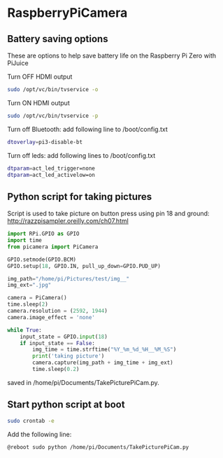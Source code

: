 # RaspberryPiCamera

## Battery saving options

These are options to help save battery life on the Raspberry Pi Zero with PiJuice

Turn OFF HDMI output
```bash
sudo /opt/vc/bin/tvservice -o
```

Turn ON HDMI output

```bash
sudo /opt/vc/bin/tvservice -p
```

Turn off Bluetooth: add following line to /boot/config.txt

```bash
dtoverlay=pi3-disable-bt
```

Turn off leds: add following lines to /boot/config.txt

```bash
dtparam=act_led_trigger=none
dtparam=act_led_activelow=on
```


## Python script for taking pictures

Script is used to take picture on button press using pin 18 and ground: http://razzpisampler.oreilly.com/ch07.html

```python
import RPi.GPIO as GPIO
import time
from picamera import PiCamera 

GPIO.setmode(GPIO.BCM)
GPIO.setup(18, GPIO.IN, pull_up_down=GPIO.PUD_UP)

img_path="/home/pi/Pictures/test/img__"
img_ext=".jpg"

camera = PiCamera()
time.sleep(2)
camera.resolution = (2592, 1944)
camera.image_effect = 'none'

while True:
	input_state = GPIO.input(18)
	if input_state == False:
		img_time = time.strftime("%Y_%m_%d_%H__%M_%S")
		print('taking picture')
		camera.capture(img_path + img_time + img_ext)
		time.sleep(0.2)
```
saved in /home/pi/Documents/TakePicturePiCam.py.

## Start python script at boot 

```bash
sudo crontab -e
```

Add the following line:

```bash
@reboot sudo python /home/pi/Documents/TakePicturePiCam.py
```

